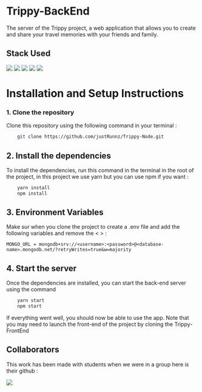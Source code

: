 # Trippy-BackEnd

The server of the Trippy project, a web application that allows you to create and share your travel memories with your friends and family.

## Stack Used

![](https://img.shields.io/badge/Express.js-404D59?style=for-the-badge)
![](https://img.shields.io/badge/MongoDB-4EA94B?style=for-the-badge&logo=mongodb&logoColor=white)
![](https://img.shields.io/badge/Node.js-43853D?style=for-the-badge&logo=node.js&logoColor=white)
![](https://img.shields.io/badge/yarn-2C8EBB?style=for-the-badge&logo=yarn&logoColor=white)
![](https://img.shields.io/badge/Git-F05032?style=for-the-badge&logo=git&logoColor=white)

# Installation and Setup Instructions

### 1. Clone the repository

Clone this repository using the following command in your terminal :

```bash
    git clone https://github.com/justRunnz/Trippy-Node.git
```

## 2. Install the dependencies

To install the dependencies, run this command in the terminal in the root of the project, in this project we use yarn but you can use npm if you want :

```bash
    yarn install
    npm install
```

## 3. Environment Variables

Make sur when you clone the project to create a .env file and add the following variables and remove the < > :

`MONGO_URL = mongodb+srv://<username>:<password>@<database-name>.mongodb.net/?retryWrites=true&w=majority`

## 4. Start the server

Once the dependencies are installed, you can start the back-end server using the command

```bash
    yarn start
    npm start
```

If everything went well, you should now be able to use the app. Note that you may need to launch the front-end of the project by cloning the Trippy-FrontEnd

## Collaborators

This work has been made with students when we were in a group here is their github :

<a href="https://github.com/justRunnz/Trippy-Node/graphs/contributors">
<img src="https://contrib.rocks/image?repo=https://github.com/justRunnz/Trippy-Node" />
</a>
